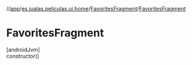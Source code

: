 //[app](../../../index.md)/[es.jualas.peliculas.ui.home](../index.md)/[FavoritesFragment](index.md)/[FavoritesFragment](-favorites-fragment.md)

# FavoritesFragment

[androidJvm]\
constructor()
